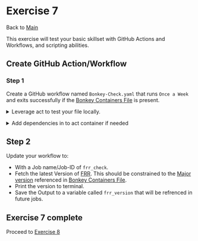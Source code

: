 # Exercise 7

Back to [Main](../README.md)

This exercise will test your basic skillset with GitHub Actions and Workflows,
and scripting abilities.

## Create GitHub Action/Workflow

### Step 1

Create a GitHub workflow named `Bonkey-Check.yaml` that runs `Once a Week` and
exits successfully if the [Bonkey Containers File](./BonkeyContainers.yaml) is present.

<details>
  <summary>
  Leverage act to test your file locally.
  </summary>

  ```code
    Create your file in the .github folder
    cd /workspaces/BonkeyWonkers
    act -l
    act -j name_of_job
 ```

 </details>
  </p>

<details>
  <summary>
  Add dependencies in to act container if needed
  </summary>

  ```code
cd /workspaces/BonkeyWonkers/exercise6
docker build -t act-local .
docker tag act-local:latest localhost:5000/act-local:latest
docker image push localhost:5000/act-local:latest
cd /workspaces/BonkeyWonkers
 ```

 </details>
  </p>

## Step 2

Update your workflow to:

- With a Job name/Job-ID of `frr_check`.
- Fetch the latest Version of [FRR](https://GitHub.com/FRRouting/frr).
  This should be constrained to the [Major version](https://semver.org/)
  referenced in [Bonkey Containers File](./BonkeyContainers.yaml).
- Print the version to terminal.
- Save the Output to a variable called `frr_version` that will be
  refrenced in future jobs.

## Exercise 7 complete

Proceed to [Exercise 8](../exercise8/README.md)
